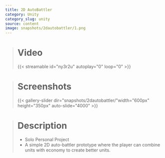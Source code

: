 ```yaml
---
title: 2D AutoBattler
category: Unity
category_slug: unity
source: content
image: snapshots/2dautobattler/1.png
---
```


> # Video
>
> {{< streamable id="ny3r2u" autoplay="0" loop="0" >}}


># Screenshots
>
> {{< gallery-slider dir="snapshots/2dautobattler/"width="600px" height="350px" auto-slide="4000" >}}

> # Description
>
> - Solo Personal Project
> - A simple 2D auto-battler prototype where the player can combine units with economy to create better units.
